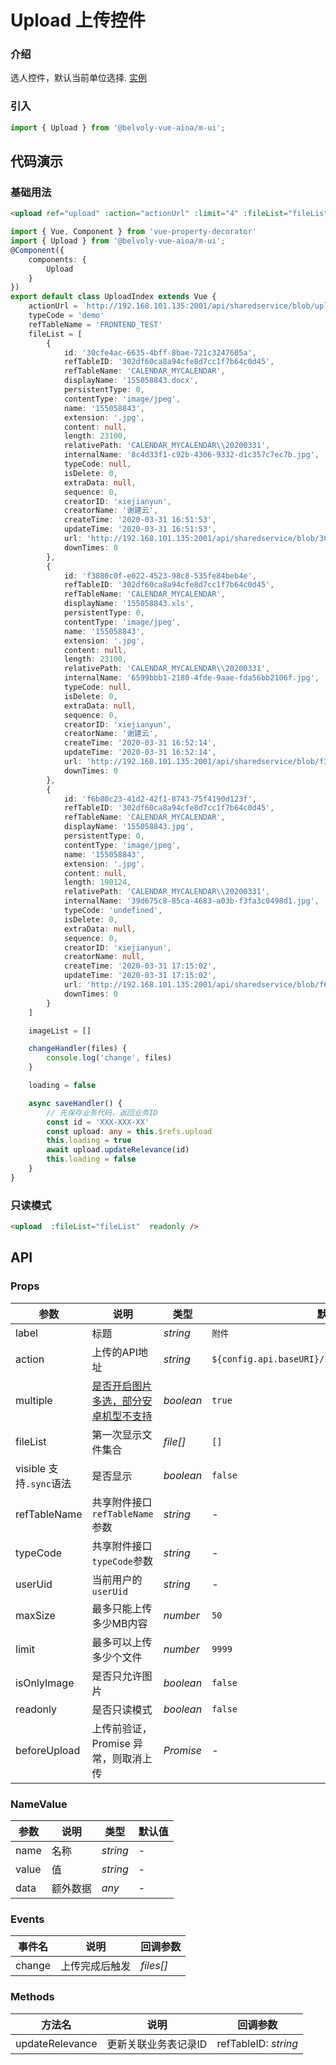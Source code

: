 # Upload 上传控件

### 介绍

选人控件，默认当前单位选择. [实例](https://github.com/xakoy/belvoly-vue-aioa-examples/blob/master/src/views/mobile/Upload.vue)

### 引入

```js
import { Upload } from '@belvoly-vue-aioa/m-ui';

```

## 代码演示

### 基础用法

```html
<upload ref="upload" :action="actionUrl" :limit="4" :fileList="fileList" :typeCode="typeCode" :refTableName="refTableName" :isEditFile="true" @change="changeHandler" />

```

```ts
import { Vue, Component } from 'vue-property-decorator'
import { Upload } from '@belvoly-vue-aioa/m-ui';
@Component({
    components: {
        Upload
    }
})
export default class UploadIndex extends Vue {
    actionUrl = `http://192.168.101.135:2001/api/sharedservice/blob/upload`
    typeCode = 'demo'
    refTableName = 'FRONTEND_TEST'
    fileList = [
        {
            id: '30cfe4ac-6635-4bff-8bae-721c3247605a',
            refTableID: '302df60ca8a94cfe8d7cc1f7b64c0d45',
            refTableName: 'CALENDAR_MYCALENDAR',
            displayName: '155058843.docx',
            persistentType: 0,
            contentType: 'image/jpeg',
            name: '155058843',
            extension: '.jpg',
            content: null,
            length: 23100,
            relativePath: 'CALENDAR_MYCALENDAR\\20200331',
            internalName: '8c4d33f1-c92b-4306-9332-d1c357c7ec7b.jpg',
            typeCode: null,
            isDelete: 0,
            extraData: null,
            sequence: 0,
            creatorID: 'xiejianyun',
            creatorName: '谢建云',
            createTime: '2020-03-31 16:51:53',
            updateTime: '2020-03-31 16:51:53',
            url: 'http://192.168.101.135:2001/api/sharedservice/blob/30cfe4ac-6635-4bff-8bae-721c3247605a',
            downTimes: 0
        },
        {
            id: 'f3880c0f-e022-4523-98c8-535fe84beb4e',
            refTableID: '302df60ca8a94cfe8d7cc1f7b64c0d45',
            refTableName: 'CALENDAR_MYCALENDAR',
            displayName: '155058843.xls',
            persistentType: 0,
            contentType: 'image/jpeg',
            name: '155058843',
            extension: '.jpg',
            content: null,
            length: 23100,
            relativePath: 'CALENDAR_MYCALENDAR\\20200331',
            internalName: '6599bbb1-2180-4fde-9aae-fda56bb2106f.jpg',
            typeCode: null,
            isDelete: 0,
            extraData: null,
            sequence: 0,
            creatorID: 'xiejianyun',
            creatorName: '谢建云',
            createTime: '2020-03-31 16:52:14',
            updateTime: '2020-03-31 16:52:14',
            url: 'http://192.168.101.135:2001/api/sharedservice/blob/f3880c0f-e022-4523-98c8-535fe84beb4e',
            downTimes: 0
        },
        {
            id: 'f6b80c23-41d2-42f1-8743-75f4190d123f',
            refTableID: '302df60ca8a94cfe8d7cc1f7b64c0d45',
            refTableName: 'CALENDAR_MYCALENDAR',
            displayName: '155058843.jpg',
            persistentType: 0,
            contentType: 'image/jpeg',
            name: '155058843',
            extension: '.jpg',
            content: null,
            length: 190124,
            relativePath: 'CALENDAR_MYCALENDAR\\20200331',
            internalName: '39d675c8-85ca-4683-a03b-f3fa3c0498d1.jpg',
            typeCode: 'undefined',
            isDelete: 0,
            extraData: null,
            sequence: 0,
            creatorID: 'xiejianyun',
            creatorName: null,
            createTime: '2020-03-31 17:15:02',
            updateTime: '2020-03-31 17:15:02',
            url: 'http://192.168.101.135:2001/api/sharedservice/blob/f6b80c23-41d2-42f1-8743-75f4190d123f',
            downTimes: 0
        }
    ]

    imageList = []

    changeHandler(files) {
        console.log('change', files)
    }

    loading = false

    async saveHandler() {
        // 先保存业务代码，返回业务ID
        const id = 'XXX-XXX-XX'
        const upload: any = this.$refs.upload
        this.loading = true
        await upload.updateRelevance(id)
        this.loading = false
    }
}
```


### 只读模式

```html
<upload  :fileList="fileList"  readonly />
```

## API

### Props

| 参数 | 说明 | 类型 | 默认值 |
|------|------|------|------|
| label | 标题 | *string* | `附件` |
| action | 上传的API地址 | *string* | `${config.api.baseURI}/sharedservice/blob/upload` |
| multiple | [是否开启图片多选，部分安卓机型不支持](#/zh-CN/uploader) | *boolean* | `true` |
| fileList | 第一次显示文件集合 | *file[]* | `[]` |
| visible 支持`.sync`语法 | 是否显示 | *boolean* | `false` |
| refTableName | 共享附件接口`refTableName`参数 | *string* | - |
| typeCode | 共享附件接口`typeCode`参数 | *string* | - |
| userUid | 当前用户的`userUid` | *string* | - |
| maxSize | 最多只能上传多少MB内容 | *number* | `50` |
| limit | 最多可以上传多少个文件 | *number* | `9999` |
| isOnlyImage | 是否只允许图片 | *boolean* | `false` |
| readonly | 是否只读模式 | *boolean* | `false` |
| beforeUpload | 上传前验证，Promise 异常，则取消上传 | *Promise<void>* | - |


### NameValue
| 参数 | 说明 | 类型 | 默认值 |
|------|------|------|------|
| name | 名称 | *string* | - |
| value | 值 | *string* | - |
| data | 额外数据 | *any* | - |

### Events

| 事件名 | 说明 | 回调参数 |
|------|------|------|
| change | 上传完成后触发 | *files[]* |

### Methods

| 方法名 | 说明 | 回调参数 |
|------|------|------|
| updateRelevance| 更新关联业务表记录ID | refTableID: *string* |